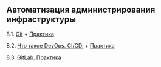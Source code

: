 ## Автоматизация администрирования инфраструктуры

8.1. [Git](https://github.com/guillotine666/nah/blob/master/git/notes/8-01.md) + [Практика](https://github.com/guillotine666/nah/blob/master/git/homeworks/8-01.md)

8.2. [Что такое DevOps. CI/CD.](https://github.com/guillotine666/nah/blob/master/git/notes/8-02.md) + [Практика](https://github.com/guillotine666/nah/blob/master/git/homeworks/8-02.md)

8.3. [GitLab. Практика](https://github.com/guillotine666/nah/blob/master/git/homeworks/8-03.md)
